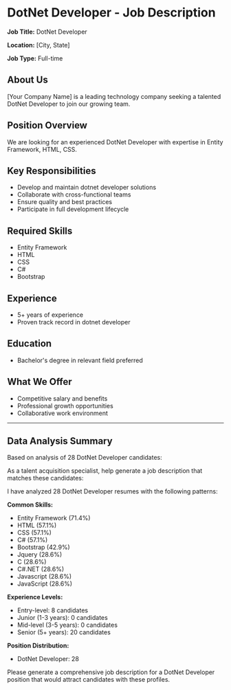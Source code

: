 # DotNet Developer - Job Description

**Job Title:** DotNet Developer

**Location:** [City, State]

**Job Type:** Full-time

## About Us

[Your Company Name] is a leading technology company seeking a talented DotNet Developer to join our growing team.

## Position Overview

We are looking for an experienced DotNet Developer with expertise in Entity Framework, HTML, CSS.

## Key Responsibilities

- Develop and maintain dotnet developer solutions
- Collaborate with cross-functional teams
- Ensure quality and best practices
- Participate in full development lifecycle

## Required Skills

- Entity Framework
- HTML
- CSS
- C#
- Bootstrap

## Experience

- 5+ years of experience
- Proven track record in dotnet developer

## Education

- Bachelor's degree in relevant field preferred

## What We Offer

- Competitive salary and benefits
- Professional growth opportunities
- Collaborative work environment

---

## Data Analysis Summary

Based on analysis of 28 DotNet Developer candidates:

As a talent acquisition specialist, help generate a job description that matches these candidates:

I have analyzed 28 DotNet Developer resumes with the following patterns:

**Common Skills:**
- Entity Framework (71.4%)
- HTML (57.1%)
- CSS (57.1%)
- C# (57.1%)
- Bootstrap (42.9%)
- Jquery (28.6%)
- C (28.6%)
- C#.NET (28.6%)
- Javascript (28.6%)
- JavaScript (28.6%)

**Experience Levels:**
- Entry-level: 8 candidates
- Junior (1-3 years): 0 candidates
- Mid-level (3-5 years): 0 candidates
- Senior (5+ years): 20 candidates

**Position Distribution:**
- DotNet Developer: 28

Please generate a comprehensive job description for a DotNet Developer position that would attract candidates with these profiles.
